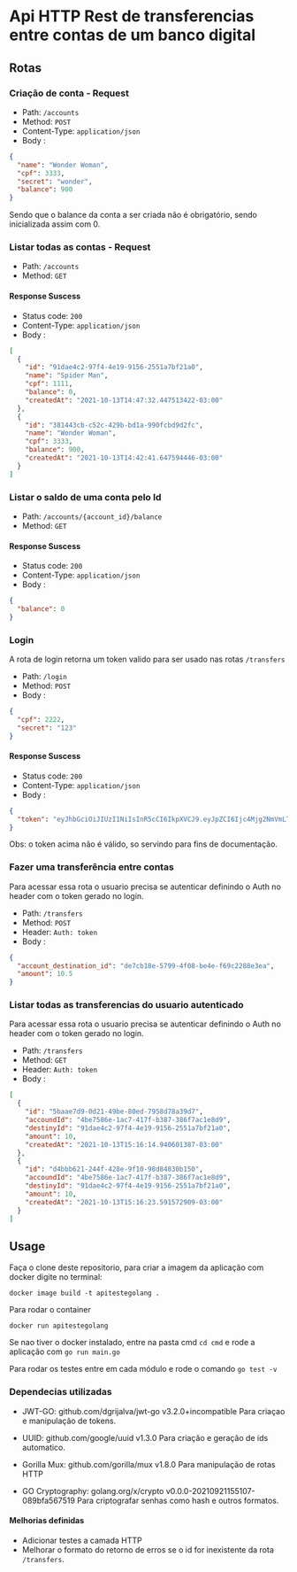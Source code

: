 # Api HTTP Rest de transferencias entre contas de um banco digital

## Rotas

### Criação de conta - Request

- Path: `/accounts`
- Method: `POST`
- Content-Type: `application/json`
- Body :

```json
{
  "name": "Wonder Woman",
  "cpf": 3333,
  "secret": "wonder",
  "balance": 900
}
```

Sendo que o balance da conta a ser criada não é obrigatório, sendo inicializada assim com 0.

### Listar todas as contas - Request

- Path: `/accounts`
- Method: `GET`

#### Response Suscess

- Status code: `200`
- Content-Type: `application/json`
- Body :

```json
[
  {
    "id": "91dae4c2-97f4-4e19-9156-2551a7bf21a0",
    "name": "Spider Man",
    "cpf": 1111,
    "balance": 0,
    "createdAt": "2021-10-13T14:47:32.447513422-03:00"
  },
  {
    "id": "381443cb-c52c-429b-bd1a-990fcbd9d2fc",
    "name": "Wonder Woman",
    "cpf": 3333,
    "balance": 900,
    "createdAt": "2021-10-13T14:42:41.647594446-03:00"
  }
]
```

### Listar o saldo de uma conta pelo Id

- Path: `/accounts/{account_id}/balance`
- Method: `GET`

#### Response Suscess

- Status code: `200`
- Content-Type: `application/json`
- Body :

```json
{
  "balance": 0
}
```

### Login

A rota de login retorna um token valido para ser usado nas rotas `/transfers`

- Path: `/login`
- Method: `POST`
- Body :

```json
{
  "cpf": 2222,
  "secret": "123"
}
```

#### Response Suscess

- Status code: `200`
- Content-Type: `application/json`
- Body :

```json
{
  "token": "eyJhbGciOiJIUzI1NiIsInR5cCI6IkpXVCJ9.eyJpZCI6Ijc4Mjg2NmVmLTBiZmUtNDRhNi04MTk4LWZlYTk3YjIzYjg0MyJ9.x8rSh2h-Lm_P-zFTYHB-CmzDHYGmXf-KtCRM_YyISQg"
}
```

Obs: o token acima não é válido, so servindo para fins de documentação.

### Fazer uma transferência entre contas

Para acessar essa rota o usuario precisa se autenticar definindo o Auth no header com o token gerado no login.

- Path: `/transfers`
- Method: `POST`
- Header: `Auth: token`
- Body :

```json
{
  "account_destination_id": "de7cb18e-5799-4f08-be4e-f69c2288e3ea",
  "amount": 10.5
}
```

### Listar todas as transferencias do usuario autenticado

Para acessar essa rota o usuario precisa se autenticar definindo o Auth no header com o token gerado no login.

- Path: `/transfers`
- Method: `GET`
- Header: `Auth: token`
- Body :

```json
[
  {
    "id": "5baae7d9-0d21-49be-80ed-7958d78a39d7",
    "accoundId": "4be7586e-1ac7-417f-b387-386f7ac1e8d9",
    "destinyId": "91dae4c2-97f4-4e19-9156-2551a7bf21a0",
    "amount": 10,
    "createdAt": "2021-10-13T15:16:14.940601387-03:00"
  },
  {
    "id": "d4bbb621-244f-428e-9f10-98d84830b150",
    "accoundId": "4be7586e-1ac7-417f-b387-386f7ac1e8d9",
    "destinyId": "91dae4c2-97f4-4e19-9156-2551a7bf21a0",
    "amount": 10,
    "createdAt": "2021-10-13T15:16:23.591572909-03:00"
  }
]
```

## Usage

Faça o clone deste repositorio, para criar a imagem da aplicação com docker digite no terminal:

`docker image build -t apitestegolang .`

Para rodar o container

`docker run apitestegolang`

Se nao tiver o docker instalado, entre na pasta cmd `cd cmd` e rode a aplicação com `go run main.go`

Para rodar os testes entre em cada módulo e rode o comando `go test -v`

### Dependecias utilizadas

- JWT-GO: github.com/dgrijalva/jwt-go v3.2.0+incompatible
  Para criaçao e manipulação de tokens.

- UUID: github.com/google/uuid v1.3.0
  Para criação e geração de ids automatico.

- Gorilla Mux: github.com/gorilla/mux v1.8.0
  Para manipulação de rotas HTTP

- GO Cryptography: golang.org/x/crypto v0.0.0-20210921155107-089bfa567519
  Para criptografar senhas como hash e outros formatos.

#### Melhorias definidas

- Adicionar testes a camada HTTP
- Melhorar o formato do retorno de erros se o id for inexistente da rota `/transfers`.
